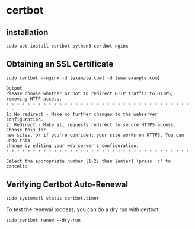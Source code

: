 # certbot

## installation

```shell
sudo apt install certbot python3-certbot-nginx
```

## Obtaining an SSL Certificate

```
sudo certbot --nginx -d [example.com] -d [www.example.com]
```

```
Output
Please choose whether or not to redirect HTTP traffic to HTTPS, removing HTTP access.
- - - - - - - - - - - - - - - - - - - - - - - - - - - - - - - - - - - - - - - -
1: No redirect - Make no further changes to the webserver configuration.
2: Redirect - Make all requests redirect to secure HTTPS access. Choose this for
new sites, or if you're confident your site works on HTTPS. You can undo this
change by editing your web server's configuration.
- - - - - - - - - - - - - - - - - - - - - - - - - - - - - - - - - - - - - - - -
Select the appropriate number [1-2] then [enter] (press 'c' to cancel):
```

## Verifying Certbot Auto-Renewal

```
sudo systemctl status certbot.timer
```

To test the renewal process, you can do a dry run with certbot:

```
sudo certbot renew --dry-run
```
